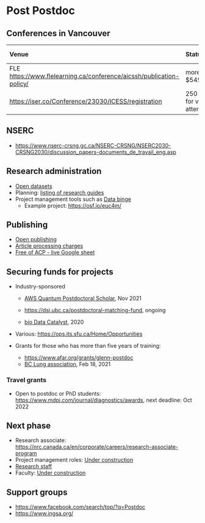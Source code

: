 # Post Postdoc

## Conferences in Vancouver

| Venue | Status | Registration fees |
| :-- | :-- | :-- |
| FLE https://www.flelearning.ca/conference/aicssh/publication-policy/ |  more than $545 USD | Mar 13, 2024 |
| https://iser.co/Conference/23030/ICESS/registration | 250 USD for virtual attendance | May 6, 2024 |

## NSERC

- https://www.nserc-crsng.gc.ca/NSERC-CRSNG/NSERC2030-CRSNG2030/discussion_papers-documents_de_travail_eng.asp

## Research administration
- [Open datasets](data/readme.md)
- Planning: [listing of research guides](https://guides.library.ubc.ca/)
- Project management tools such as [Data binge](https://braincircuits.med.ubc.ca/activities/databinge/) 
  - Example project: https://osf.io/euc4m/ 
  
## Publishing
- [Open publishing](https://scholcomm.ubc.ca/publishing-services/)
- [Article processing charges](publishing/apc.md)
- [Free of ACP - live Google sheet](https://docs.google.com/spreadsheets/d/e/2PACX-1vSCfhHbtTQhnjdd0LmUwUZ6lMGSbCDQC_cx2qFjmw2v983pccv9k3yHJooQEcZNIn4BTOLV-9mGBpRM/pubhtml)

## Securing funds for projects

- Industry-sponsored
  - [AWS Quantum Postdoctoral Scholar](https://applications.caltech.edu/jobs/aws), Nov 2021
  - https://dsi.ubc.ca/postdoctoral-matching-fund, ongoing
  
  - [bio Data Catalyst](https://biodatacatalyst.nhlbi.nih.gov/fellows/program/), 2020
- Various: https://ops.its.sfu.ca/Home/Opportunities

- Grants for those who has more than five years of training:
  - https://www.afar.org/grants/glenn-postdoc
  - [BC Lung association](https://bclung.ca/lung-research/research-grant-deadline-nov-16), Feb 18, 2021

### Travel grants

- Open to postdoc or PhD students: https://www.mdpi.com/journal/diagnostics/awards, next deadline: Oct 2022

## Next phase 

- Research associate: https://nrc.canada.ca/en/corporate/careers/research-associate-program
- Project management roles: [Under construction](pm/index.md)
- [Research staff](https://www.vitae.ac.uk/researcher-careers/researcher-career-stories/what-do-research-staff-do-next-career-stories) 
- Faculty: [Under construction](faculty/readme.md)


## Support groups
- https://www.facebook.com/search/top/?q=Postdoc
- https://www.ingsa.org/
